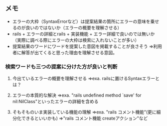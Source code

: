 ## メモ
- エラーの大枠（SyntaxErrorなど）は提案結果の箇所にエラーの意味を乗せるのが良いのではないか（エラーの概要を理解させる）
- rails + エラーの詳細とrails + 実装機能 + エラー詳細で良いのでは無いか（実際に調べる際にエラーの大枠は検索に入れないことが多い）
- 提案結果のワードにワードを提案した意図を掲載することが良さそう
⇒利用者に解答が出てくると思った理由を理解させる意図。

### 検索ワードも三つの提案に分けた方が良いと判断
1. 今出ているエラーの概要を理解させる
⇒exa. railsに置けるSyntaxエラーとは？

1. エラーの本質的な解決
⇒exa. "rails undefined method `save' for nil:NilClass"といったエラーの詳細を含める

1. そもそものいま実装している機能の理解
⇒exa. "rails コメント機能"(更に細分化できるといいかも)
⇒"rails コメント機能 createアクション"など
